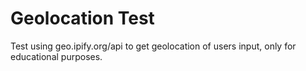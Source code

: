# Geolocation Test
Test using geo.ipify.org/api to get geolocation of users input, only for educational purposes.
